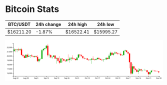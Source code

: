 # Bitcoin Stats

BTC/USDT|24h change|24h high|24h low|
|---|---|---|---|
|$16211.20|-1.87%|$16522.41|$15995.27|

<img src="./chart.svg">
